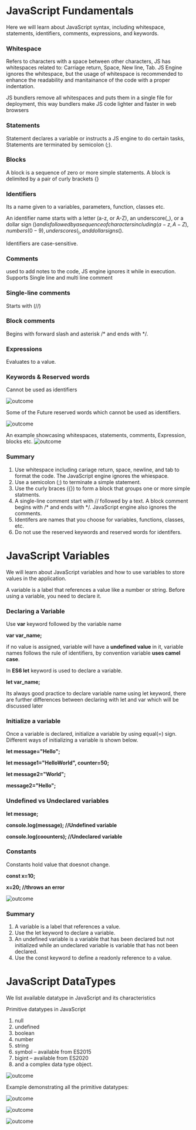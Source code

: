 # JavaScript Fundamentals

Here we will learn about JavaScript syntax, including whitespace, statements, identifiers, comments, expressions, and keywords.

### Whitespace
Refers to characters with a space between other characters, JS has whitespaces related to: Carriage return, Space, New line, Tab.
JS Engine ignores the whitespace, but the usage of whitespace is recommended to enhance the readability and manitainance of the code with a proper indentation.

JS bundlers remove all whitespaces and puts them in a single file for deployment, this way bundlers make JS code lighter and faster in web browsers

### Statements
Statement declares a variable or instructs a JS engine to do certain tasks, Statements are terminated by semicolon (;).

### Blocks
A block is a sequence of zero or more simple statements. A block is delimited by a pair of curly brackets {}

### Identifiers
Its a name given to a variables, parameters, function, classes etc. 

An identifier name starts with a letter (a-z, or A-Z), an underscore(_), or a dollar sign ($) and is followed by a sequence of characters including (a-z, A-Z), numbers (0-9), underscores (_), and dollar signs ($).

Identifiers are case-sensitive. 

### Comments
used to add notes to the code, JS engine ignores it while in execution. Supports Single line and multi line comment

### Single-line comments
Starts with (//)

### Block comments
Begins with forward slash and asterisk /* and ends with */.

### Expressions
Evaluates to a value.

### Keywords & Reserved words
Cannot be used as identifiers

![outcome](./02.JPG)

Some of the Future reserved words which cannot be used as identifiers.

![outcome](./03.JPG)

An example showcasing whitespaces, statements, comments, Expression, blocks etc.
![outcome](./04.JPG)

### Summary
1. Use whitespace including cariage return, space, newline, and tab to format the code. The JavaScript engine ignores the whiespace.
2. Use a semicolon (;) to terminate a simple statement.
3. Use the curly braces ({}) to form a block that groups one or more simple statments.
4. A single-line comment start with // followed by a text. A block comment begins with /* and ends with */. JavaScript engine also ignores the comments.
5. Identifers are names that you choose for variables, functions, classes, etc.
6. Do not use the reserved keywords and reserved words for identifers.



# JavaScript Variables
We will learn about JavaScript variables and how to use variables to store values in the application.

A variable is a label that references a value like a number or string. Before using a variable, you need to declare it.

### Declaring a Variable
Use **var** keyword followed by the variable name

**var var_name;**

if no value is assigned, variable will have a **undefined value** in it, variable names follows the rule of identifiers, by convention variable **uses camel case**.

In **ES6 let** keyword is used to declare a variable.

**let var_name;**

Its always good practice to declare variable name using let keyword, there are further differences between declaring with let and var which will be discussed later

### Initialize a variable
Once a variable is declared, initialize a variable by using equal(=) sign. Different ways of initializing a variable is shown below.

**let message="Hello";**

**let message1="HelloWorld", counter=50;**

**let message2="World";**

**message2="Hello";**

### Undefined vs Undeclared variables
**let message;**

**console.log(message); //Undefined variable**

**console.log(coounters); //Undeclared variable**

### Constants
Constants hold value that doesnot change.

**const x=10;**

**x=20; //throws an error**

![outcome](./05.JPG)

### Summary
1. A variable is a label that references a value.
2. Use the let keyword to declare a variable.
3. An undefined variable is a variable that has been declared but not initialized while an undeclared variable is variable that has not been declared.
4. Use the const keyword to define a readonly reference to a value.

# JavaScript DataTypes
We list available datatype in JavaScript and its characteristics

Primitive datatypes in JavaScript

1. null
2. undefined
3. boolean
4. number
5. string
6. symbol – available from ES2015
7. bigint – available from ES2020
8. and a complex data type object.

![outcome](./06.JPG)

Example demonstrating all the primitive datatypes:

![outcome](./07.JPG)

![outcome](./08.JPG)

![outcome](./09.JPG)


